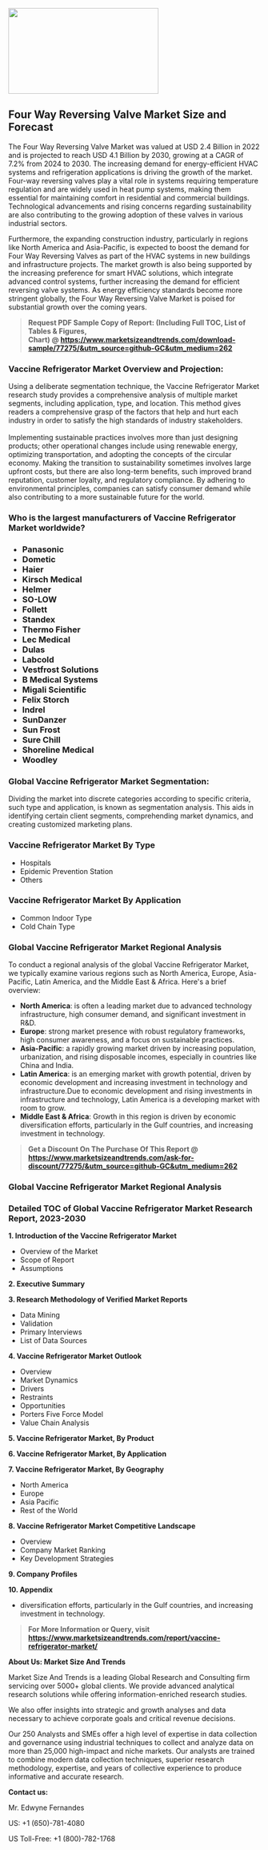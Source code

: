 <p><img class="alignnone size-medium wp-image-20088" src="https://ffe5etoiles.com/wp-content/uploads/2024/12/MST1-300x171.png" alt="" width="300" height="171" /></p><h2>Four Way Reversing Valve Market Size and Forecast</h2><p>The Four Way Reversing Valve Market was valued at USD 2.4 Billion in 2022 and is projected to reach USD 4.1 Billion by 2030, growing at a CAGR of 7.2% from 2024 to 2030. The increasing demand for energy-efficient HVAC systems and refrigeration applications is driving the growth of the market. Four-way reversing valves play a vital role in systems requiring temperature regulation and are widely used in heat pump systems, making them essential for maintaining comfort in residential and commercial buildings. Technological advancements and rising concerns regarding sustainability are also contributing to the growing adoption of these valves in various industrial sectors.</p><p>Furthermore, the expanding construction industry, particularly in regions like North America and Asia-Pacific, is expected to boost the demand for Four Way Reversing Valves as part of the HVAC systems in new buildings and infrastructure projects. The market growth is also being supported by the increasing preference for smart HVAC solutions, which integrate advanced control systems, further increasing the demand for efficient reversing valve systems. As energy efficiency standards become more stringent globally, the Four Way Reversing Valve Market is poised for substantial growth over the coming years.</p></p><blockquote id="" class=""><strong>Request PDF Sample Copy of Report: (Including Full TOC, List of Tables &amp; Figures, Chart)&nbsp;@&nbsp;<strong><a href="https://www.marketsizeandtrends.com/download-sample/77275/&utm_source=github-GC&utm_medium=262" target="_blank">https://www.marketsizeandtrends.com/download-sample/77275/&utm_source=github-GC&utm_medium=262</a></strong></strong></blockquote><h3 id="" class="">Vaccine Refrigerator Market&nbsp;Overview and Projection:</h3><p id="" class="">Using a deliberate segmentation technique, the Vaccine Refrigerator Market research study provides a comprehensive analysis of multiple market segments, including application, type, and location. This method gives readers a comprehensive grasp of the factors that help and hurt each industry in order to satisfy the high standards of industry stakeholders. <br /> <br />Implementing sustainable practices involves more than just designing products; other operational changes include using renewable energy, optimizing transportation, and adopting the concepts of the circular economy. Making the transition to sustainability sometimes involves large upfront costs, but there are also long-term benefits, such improved brand reputation, customer loyalty, and regulatory compliance. By adhering to environmental principles, companies can satisfy consumer demand while also contributing to a more sustainable future for the world.</p><h3 id="" class="">Who is the largest manufacturers of&nbsp;Vaccine Refrigerator Market worldwide?</h3><h3 class=""><p><ul><li>Panasonic </li><li> Dometic </li><li> Haier </li><li> Kirsch Medical </li><li> Helmer </li><li> SO-LOW </li><li> Follett </li><li> Standex </li><li> Thermo Fisher </li><li> Lec Medical </li><li> Dulas </li><li> Labcold </li><li> Vestfrost Solutions </li><li> B Medical Systems </li><li> Migali Scientific </li><li> Felix Storch </li><li> Indrel </li><li> SunDanzer </li><li> Sun Frost </li><li> Sure Chill </li><li> Shoreline Medical </li><li> Woodley</li></ul></p></h3><h3 id="" class="">Global&nbsp;Vaccine Refrigerator Market Segmentation:</h3><p id="" class="">Dividing the market into discrete categories according to specific criteria, such type and application, is known as segmentation analysis. This aids in identifying certain client segments, comprehending market dynamics, and creating customized marketing plans.</p><h3 id="" class="">Vaccine Refrigerator Market&nbsp;By Type</h3><p><p><ul><li>Hospitals </li><li> Epidemic Prevention Station </li><li> Others</p></li></ul></p></p><h3 id="" class="">Vaccine Refrigerator Market&nbsp;By Application</h3><p class=""><p><ul><li>Common Indoor Type </li><li> Cold Chain Type</li></ul></p></p><h3 id="" class="">Global Vaccine Refrigerator Market Regional Analysis</h3><p id="" class="">To conduct a regional analysis of the global Vaccine Refrigerator Market, we typically examine various regions such as North America, Europe, Asia-Pacific, Latin America, and the Middle East &amp; Africa. Here's a brief overview:</p><ul><li><strong>North America</strong>: is often a leading market due to advanced technology infrastructure, high consumer demand, and significant investment in R&amp;D.</li><li><strong>Europe</strong>: strong market presence with robust regulatory frameworks, high consumer awareness, and a focus on sustainable practices.</li><li><strong>Asia-Pacific</strong>: a rapidly growing market driven by increasing population, urbanization, and rising disposable incomes, especially in countries like China and India.</li><li><strong>Latin America</strong>: is an emerging market with growth potential, driven by economic development and increasing investment in technology and infrastructure.Due to economic development and rising investments in infrastructure and technology, Latin America is a developing market with room to grow.</li><li><strong>Middle East &amp; Africa</strong>: Growth in this region is driven by economic diversification efforts, particularly in the Gulf countries, and increasing investment in technology.</li></ul><blockquote id="" class=""><strong>Get a Discount On The Purchase Of This Report @ <strong><a href="https://www.marketsizeandtrends.com/ask-for-discount/77275/&utm_source=github-GC&utm_medium=262" target="_blank">https://www.marketsizeandtrends.com/ask-for-discount/77275/&utm_source=github-GC&utm_medium=262</a></strong></strong></blockquote><h3 id="" class="">Global Vaccine Refrigerator Market Regional Analysis</h3><h3 id="" class="">Detailed TOC of Global Vaccine Refrigerator Market Research Report, 2023-2030</h3><p id="" class=""><strong>1. Introduction of the Vaccine Refrigerator Market</strong></p><ul><li>Overview of the Market</li><li>Scope of Report</li><li>Assumptions</li></ul><p id="" class=""><strong>2. Executive Summary</strong></p><p id="" class=""><strong>3. Research Methodology of Verified Market Reports</strong></p><ul><li>Data Mining</li><li>Validation</li><li>Primary Interviews</li><li>List of Data Sources</li></ul><p id="" class=""><strong>4. Vaccine Refrigerator Market Outlook</strong></p><ul><li>Overview</li><li>Market Dynamics</li><li>Drivers</li><li>Restraints</li><li>Opportunities</li><li>Porters Five Force Model</li><li>Value Chain Analysis</li></ul><p id="" class=""><strong>5. Vaccine Refrigerator Market, By Product</strong></p><p id="" class=""><strong>6. Vaccine Refrigerator Market, By Application</strong></p><p id="" class=""><strong>7. Vaccine Refrigerator Market, By Geography</strong></p><ul><li>North America</li><li>Europe</li><li>Asia Pacific</li><li>Rest of the World</li></ul><p id="" class=""><strong>8. Vaccine Refrigerator Market Competitive Landscape</strong></p><ul><li>Overview</li><li>Company Market Ranking</li><li>Key Development Strategies</li></ul><p id="" class=""><strong>9. Company Profiles</strong></p><p id="" class=""><strong>10. Appendix</strong></p><ul><li>diversification efforts, particularly in the Gulf countries, and increasing investment in technology.</li></ul><blockquote id="" class=""><strong>For More Information or Query, visit <strong><strong><a href="https://www.marketsizeandtrends.com/report/vaccine-refrigerator-market/" target="_blank">https://www.marketsizeandtrends.com/report/vaccine-refrigerator-market/</a></strong></strong></strong></blockquote><p id="" class=""><strong>About Us: Market Size And Trends</strong></p><p id="" class="">Market Size And Trends is a leading Global Research and Consulting firm servicing over 5000+ global clients. We provide advanced analytical research solutions while offering information-enriched research studies.</p><p id="" class="">We also offer insights into strategic and growth analyses and data necessary to achieve corporate goals and critical revenue decisions.</p><p id="" class="">Our 250 Analysts and SMEs offer a high level of expertise in data collection and governance using industrial techniques to collect and analyze data on more than 25,000 high-impact and niche markets. Our analysts are trained to combine modern data collection techniques, superior research methodology, expertise, and years of collective experience to produce informative and accurate research.</p><p id="" class=""><strong>Contact us:</strong></p><p id="" class="">Mr. Edwyne Fernandes</p><p id="" class="">US: +1 (650)-781-4080</p><p id="" class="">US Toll-Free: +1 (800)-782-1768</p>
